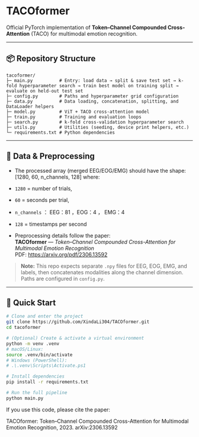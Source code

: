 # TACOformer

Official PyTorch implementation of **Token–Channel Compounded Cross-Attention** (TACO) for multimodal emotion recognition.

---

## 📦 Repository Structure


```
tacoformer/
├─ main.py          # Entry: load data → split & save test set → k-fold hyperparameter search → train best model on training split → evaluate on held-out test set
├─ config.py        # Paths and hyperparameter grid configuration
├─ data.py          # Data loading, concatenation, splitting, and DataLoader helpers
├─ model.py         # ViT + TACO cross-attention model 
├─ train.py         # Training and evaluation loops 
├─ search.py        # k-fold cross-validation hyperparameter search
├─ utils.py         # Utilities (seeding, device print helpers, etc.)
└─ requirements.txt # Python dependencies
```

---

## 🧪 Data & Preprocessing

- The processed array (merged EEG/EOG/EMG) should have the shape:
[1280, 60, n_channels, 128]
where:
- `1280` = number of trials,
- `60`   = seconds per trial,
- `n_channels` ： EEG：81 ，EOG：4 ， EMG：4 
- `128`  = timestamps per second

- Preprocessing details follow the paper:  
**TACOformer** — *Token–Channel Compounded Cross-Attention for Multimodal Emotion Recognition*  
PDF: https://arxiv.org/pdf/2306.13592

> **Note:** This repo expects separate `.npy` files for EEG, EOG, EMG, and labels, then concatenates modalities along the channel dimension. Paths are configured in `config.py`.

---

## 🚀 Quick Start

```bash
# Clone and enter the project
git clone https://github.com/XindaLi304/TACOformer.git
cd tacoformer

# (Optional) Create & activate a virtual environment
python -m venv .venv
# macOS/Linux:
source .venv/bin/activate
# Windows (PowerShell):
# .\.venv\Scripts\Activate.ps1

# Install dependencies
pip install -r requirements.txt

# Run the full pipeline
python main.py
```

If you use this code, please cite the paper:

TACOformer: Token–Channel Compounded Cross-Attention for Multimodal Emotion Recognition, 2023.
arXiv:2306.13592
